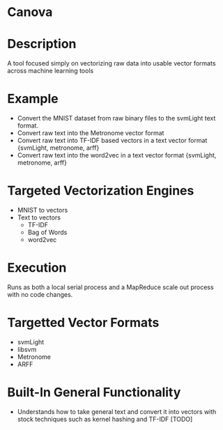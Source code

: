 Canova
======

# Description

A tool focused simply on vectorizing raw data into usable vector formats across machine learning tools

# Example

 * Convert the MNIST dataset from raw binary files to the svmLight text format.
 * Convert raw text into the Metronome vector format
 * Convert raw text into TF-IDF based vectors in a text vector format {svmLight, metronome, arff}
 * Convert raw text into the word2vec in a text vector format {svmLight, metronome, arff}

# Targeted Vectorization Engines

 * MNIST to vectors
 * Text to vectors
    * TF-IDF
    * Bag of Words
    * word2vec

# Execution

Runs as both a local serial process and a MapReduce scale out process with no code changes.

# Targetted Vector Formats
* svmLight
* libsvm
* Metronome
* ARFF

# Built-In General Functionality
* Understands how to take general text and convert it into vectors with stock techniques such as kernel hashing and TF-IDF [TODO]
